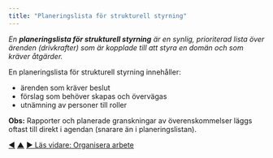 ```yaml
---
title: "Planeringslista för strukturell styrning"
---
```



_En **planeringslista för strukturell styrning** är en synlig, prioriterad lista över ärenden (drivkrafter) som är kopplade till att styra en domän och som kräver åtgärder._

En planeringslista för strukturell styrning innehåller:

- ärenden som kräver beslut
- förslag som behöver skapas och övervägas
- utnämning av personer till roller

**Obs:** Rapporter och planerade granskningar av överenskommelser läggs oftast till direkt i agendan (snarare än i planeringslistan).

<div class="bottom-nav">
<a href="meeting-host.html" title="Tillbaka till: Mötesvärd">◀</a> <a href="meeting-practices.html" title="Upp: Mötestekniker">▲</a> <a href="organizing-work.html" title="Läs vidare: Organisera arbete">▶ Läs vidare: Organisera arbete</a>
</div>


<script type="text/javascript">
Mousetrap.bind('g n', function() {
    window.location.href = 'organizing-work.html';
    return false;
});
</script>

